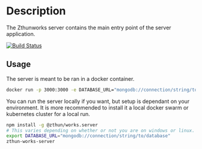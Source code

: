 # Description

The Zthunworks server contains the main entry point of the server application.

[![Build Status](https://travis-ci.com/zthun/works.svg?branch=master)](https://travis-ci.com/zthun/works)

## Usage

The server is meant to be ran in a docker container.

```sh
docker run -p 3000:3000 -e DATABASE_URL="mongodb://connection/string/to/database"
```

You can run the server locally if you want, but setup is dependant on your environment.
It is more recommended to install it a local docker swarm or kubernetes cluster for a local run.

```sh
npm install -g @zthun/works.server
# This varies depending on whether or not you are on windows or linux.
export DATABASE_URL="mongodb://connection/string/to/database"
zthun-works-server
```
